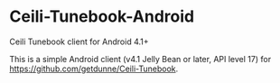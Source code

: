 # Ceili-Tunebook-Android
Ceili Tunebook client for Android 4.1+

This is a simple Android client (v4.1 Jelly Bean or later, API level 17) for https://github.com/getdunne/Ceili-Tunebook.
